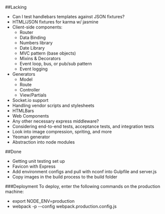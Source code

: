 ##Lacking
* Can I test handlebars templates against JSON fixtures?
* HTML/JSON fixtures for karma w/ jasmine
* Client-side components:
  * Router
  * Data Binding
  * Numbers library
  * Date Library
  * MVC pattern (base objects)
  * Mixins & Decorators
  * Event loop, bus, or pub/sub pattern
  * Event logging
* Generators
  * Model
  * Route
  * Controller
  * View/Partials
* Socket.io support
* Handling vendor scripts and stylesheets
* HTMLBars
* Web Components
* Any other necessary express middleware?
* Considering end-to-end tests, acceptance tests, and integration tests
* Look into image compression, spriting, and more
* Yeoman generator
* Abstraction into node modules

##Done

* Getting unit testing set up
* Favicon with Express
* Add environment configs and pull with nconf into Gulpfile and server.js
* Copy images in the build process to the build folder

###Deployment
To deploy, enter the following commands on the production machine:

* export NODE_ENV=production
* webpack -p --config webpack.production.config.js